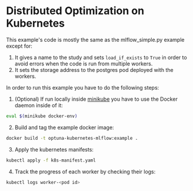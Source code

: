 # Distributed Optimization on Kubernetes

This example's code is mostly the same as the mlflow_simple.py example except for:

1. It gives a name to the study and sets `load_if_exists` to `True` in order to avoid errors when the code is run from multiple workers.
2. It sets the storage address to the postgres pod deployed with the workers.

In order to run this example you have to do the following steps:

1. (Optional) If run locally inside [minikube](https://github.com/kubernetes/minikube) you have to use the Docker daemon inside of it:

```bash
eval $(minikube docker-env)
```

2. Build and tag the example docker image:

```bash
docker build -t optuna-kubernetes-mlflow:example .
```

3. Apply the kubernetes manifests:

```bash
kubectl apply -f k8s-manifest.yaml
```

4. Track the progress of each worker by checking their logs:

```bash
kubectl logs worker-<pod id>
```
